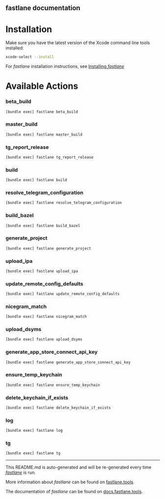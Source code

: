 fastlane documentation
----

# Installation

Make sure you have the latest version of the Xcode command line tools installed:

```sh
xcode-select --install
```

For _fastlane_ installation instructions, see [Installing _fastlane_](https://docs.fastlane.tools/#installing-fastlane)

# Available Actions

### beta_build

```sh
[bundle exec] fastlane beta_build
```



### master_build

```sh
[bundle exec] fastlane master_build
```



### tg_report_release

```sh
[bundle exec] fastlane tg_report_release
```



### build

```sh
[bundle exec] fastlane build
```



### resolve_telegram_configuration

```sh
[bundle exec] fastlane resolve_telegram_configuration
```



### build_bazel

```sh
[bundle exec] fastlane build_bazel
```



### generate_project

```sh
[bundle exec] fastlane generate_project
```



### upload_ipa

```sh
[bundle exec] fastlane upload_ipa
```



### update_remote_config_defaults

```sh
[bundle exec] fastlane update_remote_config_defaults
```



### nicegram_match

```sh
[bundle exec] fastlane nicegram_match
```



### upload_dsyms

```sh
[bundle exec] fastlane upload_dsyms
```



### generate_app_store_connect_api_key

```sh
[bundle exec] fastlane generate_app_store_connect_api_key
```



### ensure_temp_keychain

```sh
[bundle exec] fastlane ensure_temp_keychain
```



### delete_keychain_if_exists

```sh
[bundle exec] fastlane delete_keychain_if_exists
```



### log

```sh
[bundle exec] fastlane log
```



### tg

```sh
[bundle exec] fastlane tg
```



----

This README.md is auto-generated and will be re-generated every time [_fastlane_](https://fastlane.tools) is run.

More information about _fastlane_ can be found on [fastlane.tools](https://fastlane.tools).

The documentation of _fastlane_ can be found on [docs.fastlane.tools](https://docs.fastlane.tools).
